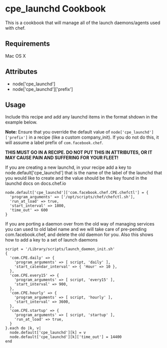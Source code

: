 cpe_launchd Cookbook
=========================
This is a cookbook that will manage all of the launch daemons/agents used with
chef.

Requirements
------------
Mac OS X


Attributes
----------
* node['cpe_launchd']
* node['cpe_launchd']['prefix']

Usage
-----
Include this recipe and add any launchd items in the format shdown in the
example below.

**Note:** Ensure that you override the default value of `node['cpe_launchd']['prefix']`
in a recipe (like a custom company_init). If you do not do this, it will assume 
a label prefix of `com.facebook.chef`.

**THIS MUST GO IN A RECIPE. DO NOT PUT THIS IN ATTRIBUTES, OR IT MAY CAUSE PAIN
AND SUFFERING FOR YOUR FLEET!**

If you are creating a new launchd, in your recipe add a key to
node.default['cpe_launchd'] that is the name of the label of the launchd that
you would like to create and the value should be the key found in the launchd
docs on docs.chef.io

    node.default['cpe_launchd']['com.facebook.chef.CPE.chefctl'] = {
      'program_arguments' => ['/opt/scripts/chef/chefctl.sh'],
      'run_at_load' => true,
      'start_interval' => 1800,
      'time_out' => 600
    }

If you are porting a daemon over from the old way of managing services you can
used to old label name and we will take care of pre-pending com.facebook.chef,
and delete the old daemon for you. Also this shows how to add a key to a set of
launch daemons

    script = '/Library/scripts/launch_daemon_init.sh'
    {
      'com.CPE.daily' => {
        'program_arguments' => [ script, 'daily' ],
        'start_calendar_interval' => { 'Hour' => 10 },
      },
      'com.CPE.every15' => {
        'program_arguments' => [ script, 'every15' ],
        'start_interval' => 900,
      },
      'com.CPE.hourly' => {
        'program_arguments' => [ script, 'hourly' ],
        'start_interval' => 3600,
      },
      'com.CPE.startup' => {
        'program_arguments' => [ script, 'startup' ],
        'run_at_load' => true,
      }
    }.each do |k, v|
      node.default['cpe_launchd'][k] = v
      node.default['cpe_launchd'][k]['time_out'] = 14400
    end
